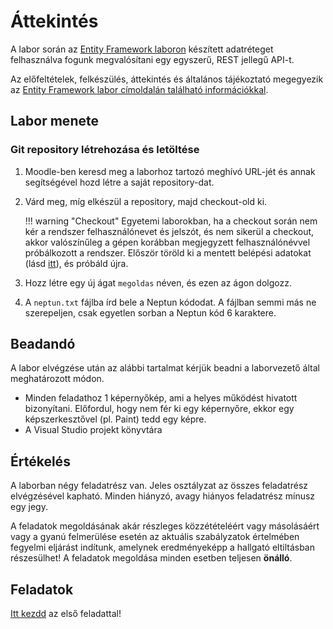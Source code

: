 # Áttekintés

A labor során az [Entity Framework laboron](../ef) készített adatréteget felhasználva fogunk megvalósítani egy egyszerű, REST jellegű API-t.

Az előfeltételek, felkészülés, áttekintés és általános tájékoztató megegyezik az [Entity Framework labor címoldalán található információkkal](../ef).

## Labor menete

### Git repository létrehozása és letöltése

1. Moodle-ben keresd meg a laborhoz tartozó meghívó URL-jét és annak segítségével hozd létre a saját repository-dat.

1. Várd meg, míg elkészül a repository, majd checkout-old ki.

    !!! warning "Checkout"
        Egyetemi laborokban, ha a checkout során nem kér a rendszer felhasználónevet és jelszót, és nem sikerül a checkout, akkor valószínűleg a gépen korábban megjegyzett felhasználónévvel próbálkozott a rendszer. Először töröld ki a mentett belépési adatokat (lásd [itt](../../tudnivalok/github/GitHub-credentials.md)), és próbáld újra.

1. Hozz létre egy új ágat `megoldas` néven, és ezen az ágon dolgozz. 

1. A `neptun.txt` fájlba írd bele a Neptun kódodat. A fájlban semmi más ne szerepeljen, csak egyetlen sorban a Neptun kód 6 karaktere.

## Beadandó

A labor elvégzése után az alábbi tartalmat kérjük beadni a laborvezető által meghatározott módon.

- Minden feladathoz 1 képernyőkép, ami a helyes működést hivatott bizonyítani. Előfordul, hogy nem fér ki egy képernyőre, ekkor egy képszerkesztővel (pl. Paint) tedd egy képre.
- A Visual Studio projekt könyvtára

## Értékelés

A laborban négy feladatrész van. Jeles osztályzat az összes feladatrész elvégzésével kapható. Minden hiányzó, avagy hiányos feladatrész mínusz egy jegy.

A feladatok megoldásának akár részleges közzétételéért vagy másolásáért vagy a gyanú felmerülése esetén az aktuális szabályzatok értelmében fegyelmi eljárást indítunk, amelynek eredményeképp a hallgató eltiltásban részesülhet! A feladatok megoldása minden esetben teljesen **önálló**.


## Feladatok

[Itt kezdd](Feladat-1.md) az első feladattal!
